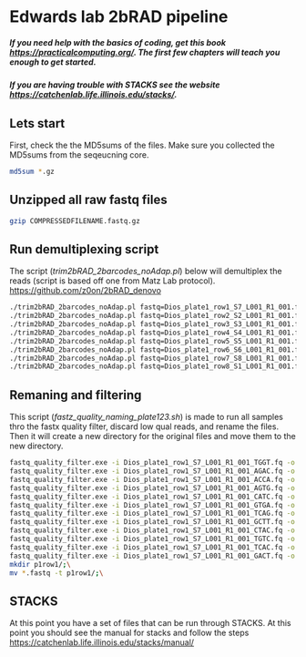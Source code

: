 # Edwards lab 2bRAD pipeline

##### If you need help with the basics of coding, get this book https://practicalcomputing.org/. The first few chapters will teach you enough to get started.

##### If you are having trouble with STACKS see the website https://catchenlab.life.illinois.edu/stacks/.

## Lets start 
First, check the the MD5sums of the files. Make sure you collected the MD5sums from the seqeucning core.
```bash
md5sum *.gz
```

## Unzipped all raw fastq files
```bash
gzip COMPRESSEDFILENAME.fastq.gz 
``` 

## Run demultiplexing script
The script (*trim2bRAD_2barcodes_noAdap.pl*) below will demultiplex the reads (script is based off one from Matz Lab protocol). https://github.com/z0on/2bRAD_denovo
```bash
./trim2bRAD_2barcodes_noAdap.pl fastq=Dios_plate1_row1_S7_L001_R1_001.fastq site=".{12}CGA.{6}TGC.{12}|.{12}GCA.{6}TCG.{12}" barcode2="[ATGC]{4}"
./trim2bRAD_2barcodes_noAdap.pl fastq=Dios_plate1_row2_S2_L001_R1_001.fastq site=".{12}CGA.{6}TGC.{12}|.{12}GCA.{6}TCG.{12}" barcode2="[ATGC]{4}"
./trim2bRAD_2barcodes_noAdap.pl fastq=Dios_plate1_row3_S3_L001_R1_001.fastq site=".{12}CGA.{6}TGC.{12}|.{12}GCA.{6}TCG.{12}" barcode2="[ATGC]{4}"
./trim2bRAD_2barcodes_noAdap.pl fastq=Dios_plate1_row4_S4_L001_R1_001.fastq site=".{12}CGA.{6}TGC.{12}|.{12}GCA.{6}TCG.{12}" barcode2="[ATGC]{4}"
./trim2bRAD_2barcodes_noAdap.pl fastq=Dios_plate1_row5_S5_L001_R1_001.fastq site=".{12}CGA.{6}TGC.{12}|.{12}GCA.{6}TCG.{12}" barcode2="[ATGC]{4}"
./trim2bRAD_2barcodes_noAdap.pl fastq=Dios_plate1_row6_S6_L001_R1_001.fastq site=".{12}CGA.{6}TGC.{12}|.{12}GCA.{6}TCG.{12}" barcode2="[ATGC]{4}"
./trim2bRAD_2barcodes_noAdap.pl fastq=Dios_plate1_row7_S8_L001_R1_001.fastq site=".{12}CGA.{6}TGC.{12}|.{12}GCA.{6}TCG.{12}" barcode2="[ATGC]{4}"
./trim2bRAD_2barcodes_noAdap.pl fastq=Dios_plate1_row8_S1_L001_R1_001.fastq site=".{12}CGA.{6}TGC.{12}|.{12}GCA.{6}TCG.{12}" barcode2="[ATGC]{4}"
```

## Remaning and filtering
This script (*fastz_quality_naming_plate123.sh*) is made to run all samples thro the fastx quality 
filter, discard low qual reads, and rename the files. Then it will create a new directory for the 
original files and move them to the new directory.
```bash
fastq_quality_filter.exe -i Dios_plate1_row1_S7_L001_R1_001_TGGT.fq -o 46_01.fastq -Q 33 -q 20 -p 90;\
fastq_quality_filter.exe -i Dios_plate1_row1_S7_L001_R1_001_AGAC.fq -o 46_23.fastq -Q 33 -q 20 -p 90;\
fastq_quality_filter.exe -i Dios_plate1_row1_S7_L001_R1_001_ACCA.fq -o 48_11.fastq -Q 33 -q 20 -p 90;\
fastq_quality_filter.exe -i Dios_plate1_row1_S7_L001_R1_001_AGTG.fq -o 77_07.fastq -Q 33 -q 20 -p 90;\
fastq_quality_filter.exe -i Dios_plate1_row1_S7_L001_R1_001_CATC.fq -o 86_03.fastq -Q 33 -q 20 -p 90;\
fastq_quality_filter.exe -i Dios_plate1_row1_S7_L001_R1_001_GTGA.fq -o 20_05.fastq -Q 33 -q 20 -p 90;\
fastq_quality_filter.exe -i Dios_plate1_row1_S7_L001_R1_001_TCAG.fq -o 80_04.fastq -Q 33 -q 20 -p 90;\
fastq_quality_filter.exe -i Dios_plate1_row1_S7_L001_R1_001_GCTT.fq -o 21_01.fastq -Q 33 -q 20 -p 90;\
fastq_quality_filter.exe -i Dios_plate1_row1_S7_L001_R1_001_CTAC.fq -o 21_19.fastq -Q 33 -q 20 -p 90;\
fastq_quality_filter.exe -i Dios_plate1_row1_S7_L001_R1_001_TGTC.fq -o 37_12.fastq -Q 33 -q 20 -p 90;\
fastq_quality_filter.exe -i Dios_plate1_row1_S7_L001_R1_001_TCAC.fq -o 41_14.fastq -Q 33 -q 20 -p 90;\
fastq_quality_filter.exe -i Dios_plate1_row1_S7_L001_R1_001_GACT.fq -o 18_05.fastq -Q 33 -q 20 -p 90;\
mkdir p1row1/;\
mv *.fastq -t p1row1/;\
```

## STACKS

At this point you have a set of files that can be run through STACKS. At this point you should see the 
manual for stacks and follow the steps https://catchenlab.life.illinois.edu/stacks/manual/